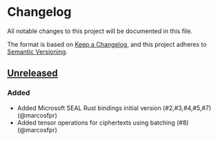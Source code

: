 # Changelog

All notable changes to this project will be documented in this file.

The format is based on [Keep a Changelog](https://keepachangelog.com/en/1.1.0/),
and this project adheres to [Semantic Versioning](https://semver.org/spec/v2.0.0.html).

## [Unreleased]

### Added

- Added Microsoft SEAL Rust bindings initial version (#2,#3,#4,#5,#7)(@marcosfpr)
- Added tensor operations for ciphertexts using batching (#8)(@marcosfpr)

[unreleased]: https://github.com/marcosfpr/sealy/compare/HEAD...HEAD

